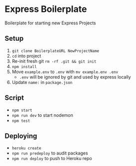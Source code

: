 # Express Boilerplate

Boilerplate for starting new Express Projects

## Setup

1. `git clone BoilerplateURL NewProjectName`
2. `cd` into project
3. Re-init fresh git `rm -rf .git && git init`
4. `npm install`
5. Move `example.env` to `.env` with `mv example.env .env`
    - `.env` will be ignored by git and used by express locally
6. Update `name:` in `package.json`

## Script
- `npm start`
- `npm run dev` to start nodemon
- `npm test`

## Deploying
- `heroku create`
- `npm run predeploy` to audit packages
- `npm run deploy` to push to Heroku repo
